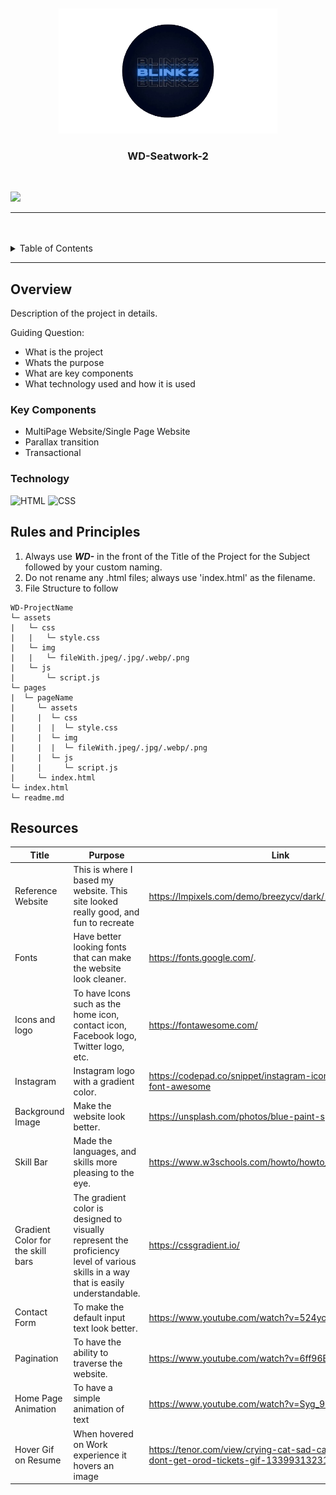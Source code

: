 <a name="readme-top">

<br/>

<br />
<div align="center">
  <a href="https://github.com/zyx-0314/">
  <!-- TODO: If you want to add logo or banner you can add it here -->
    <img src="./assets/img/Untitled__2_-removebg-preview.png" width="350" height="200">
  </a>
<!-- TODO: Change Title to the name of the title of your Project -->
  <h3 align="center">WD-Seatwork-2</h3>
</div>
<!-- TODO: Make a short description -->
<div align="center">
 <!-- Short Description. (Optional)-->
</div>

<br />

![](https://visit-counter.vercel.app/counter.png?page=notblinkzzz/WD-Seatwork-2-TX03)

---

<br />
<br />

<!-- TODO: If you want to add more layers for your readme -->
<details>
  <summary>Table of Contents</summary>
  <ol>
    <li>
      <a href="#overview">Overview</a>
      <ol>
        <li>
          <a href="#key-components">Key Components</a>
        </li>
        <li>
          <a href="#technology">Technology</a>
        </li>
      </ol>
    </li>
    <li>
      <a href="#rules-and-principles">Rules and Principles</a>
    </li>
    <li>
      <a href="#resources">Resources</a>
    </li>
  </ol>
</details>

---

## Overview

<!-- TODO: To be changed -->
<!-- The following are just sample -->
Description of the project in details.

Guiding Question:
- What is the project
- Whats the purpose
- What are key components
- What technology used and how it is used

### Key Components
<!-- TODO: List of Key Components -->
<!-- The following are just sample -->
- MultiPage Website/Single Page Website
- Parallax transition
- Transactional

### Technology
![HTML](https://img.shields.io/badge/HTML-E34F26?style=for-the-badge&logo=html5&logoColor=white)
![CSS](https://img.shields.io/badge/CSS-1572B6?style=for-the-badge&logo=css3&logoColor=white)

## Rules and Principles
1. Always use ***WD-*** in the front of the Title of the Project for the Subject followed by your custom naming.
2. Do not rename any .html files; always use 'index.html' as the filename.
3. File Structure to follow

```
WD-ProjectName
└─ assets
|   └─ css
|   |   └─ style.css
|   └─ img
|   |   └─ fileWith.jpeg/.jpg/.webp/.png
|   └─ js
|       └─ script.js
└─ pages
|  └─ pageName
|     └─ assets
|     |  └─ css
|     |  |  └─ style.css
|     |  └─ img
|     |  |  └─ fileWith.jpeg/.jpg/.webp/.png
|     |  └─ js
|     |     └─ script.js
|     └─ index.html
└─ index.html
└─ readme.md
```

## Resources

<!-- TODO: Add References -->
| Title | Purpose | Link |
|-|-|-|
| Reference Website | This is where I based my website. This site looked really good, and fun to recreate | https://lmpixels.com/demo/breezycv/dark/1/index.html#resume |
| Fonts | Have better looking fonts that can make the website look cleaner. | https://fonts.google.com/.
| Icons and logo | To have Icons such as the home icon, contact icon, Facebook logo, Twitter logo, etc. | https://fontawesome.com/
| Instagram | Instagram logo with a gradient color. | https://codepad.co/snippet/instagram-icon-gradient-with-font-awesome |
| Background Image | Make the website look better. | https://unsplash.com/photos/blue-paint-splash-Lki74Jj7H-U |
| Skill Bar | Made the languages, and skills more pleasing to the eye. | https://www.w3schools.com/howto/howto_css_skill_bar.asp |
| Gradient Color for the skill bars | The gradient color is designed to visually represent the proficiency level of various skills in a way that is easily understandable. | https://cssgradient.io/ |
| Contact Form | To make the default input text look better. | https://www.youtube.com/watch?v=524ycUqs3f0&t=804s |
| Pagination | To have the ability to traverse the website. | https://www.youtube.com/watch?v=6ff96BkWqmg&t=196s |
| Home Page Animation | To have a simple animation of text | https://www.youtube.com/watch?v=Syg_9iB1vco |
| Hover Gif on Resume | When hovered on Work experience it hovers an image | https://tenor.com/view/crying-cat-sad-cat-me-when-i-dont-get-orod-tickets-gif-13399313231964052110 |